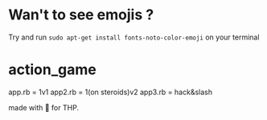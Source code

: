 # Wan't to see emojis ?

Try and run `sudo apt-get install fonts-noto-color-emoji` on your terminal

# action_game

app.rb = 1v1
app2.rb = 1(on steroids)v2
app3.rb = hack&slash

made with 💚 for THP.



